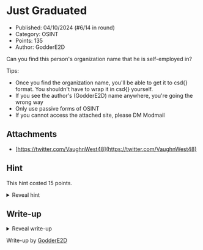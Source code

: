 # Just Graduated

- Published: 04/10/2024 (#6/14 in round)
- Category: OSINT
- Points: 135
- Author: GodderE2D

Can you find this person's organization name that he is self-employed in?

Tips:

- Once you find the organization name, you'll be able to get it to csd{} format. You shouldn't have to wrap it in csd{} yourself.
- If you see the author's (GodderE2D) name anywhere, you're going the wrong way
- Only use passive forms of OSINT
- If you cannot access the attached site, please DM Modmail

## Attachments

- [https://twitter.com/VaughnWest48](https://twitter.com/VaughnWest48)

## Hint

This hint costed 15 points.

<details>
<summary>Reveal hint</summary>

- Some images may appear to be stock images, some may not actually be
- 3912

</details>

## Write-up

<details>
<summary>Reveal write-up</summary>

![1](1.png)

This photo is edited with text to show "modslides.com" as the recipient of the check
Visiting the site gives us nothing, DNS records or Google searches doesn't return any interesting results that doesn't mention the author
Searching the domain using [WHOIS](https://www.whois.com/whois/modslides.com) returns Y3Nke0YxcjNEXzBOXzdIM19GMXI1N19ENFl9 as an organization
Decoding from Base64 gives us the flag

Flag: `csd{F1r3D_0N_7H3_F1r57_D4Y}`

</details>

Write-up by [GodderE2D](https://godder.xyz)
